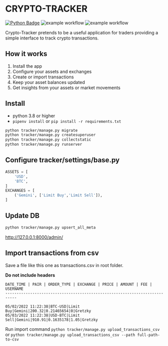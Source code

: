 # CRYPTO-TRACKER

[![Python Badge](https://img.shields.io/badge/python-3.9%20%7C%203.10-blue.svg)]()
![example workflow](https://github.com/blockchain-hobbyists/crypto-tracker/actions/workflows/pylint.yml/badge.svg)
![example workflow](https://github.com/blockchain-hobbyists/crypto-tracker/actions/workflows/test.yml/badge.svg)

Crypto-Tracker pretends to be a useful application for traders providing a simple interface to track crypto transactions.

## How it works

1. Install the app
2. Configure your assets and exchanges
3. Create or import transactions
4. Keep your asset balances updated
5. Get insights from your assets or market movements

## Install

- python 3.8 or higher
- `pipenv install` or `pip install -r requirements.txt`

```bash
python tracker/manage.py migrate
python tracker/manage.py createsuperuser
python tracker/manage.py collectstatic
python tracker/manage.py runserver
```

## Configure tracker/settings/base.py

```python
ASSETS = [
    'USD',
    'BTC',
]
EXCHANGES = [
    ('Gemini', ['Limit Buy','Limit Sell']),
]
```

## Update DB

```bash
python tracker/manage.py upsert_all_meta
```

http://127.0.0.1:8000/admin/

## Import transactions from csv

Save a file like this one as transactions.csv in root folder.

**Do not include headers**

```
DATE_TIME | PAIR | ORDER_TYPE | EXCHANGE | PRICE | AMOUNT | FEE | USERNAME
---------------------------------------------------------------------------
```

```csv
05/02/2022 11:22:38|BTC-USD|Limit Buy|Gemini|200.32|0.21465654|0|Gretzky
05/03/2022 11:22:38|USD-BTC|Limit Sell|Gemini|910.91|0.1635178|1.05|Gretzky
```

Run import command `python tracker/manage.py upload_transactions_csv`
or `python tracker/manage.py upload_transactions_csv --path full-path-to-csv`
